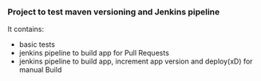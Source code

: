 ### Project to test maven versioning and Jenkins pipeline
It contains:
* basic tests
* jenkins pipeline to build app for Pull Requests
* jenkins pipeline to build app, increment app version and deploy(xD) for manual Build
